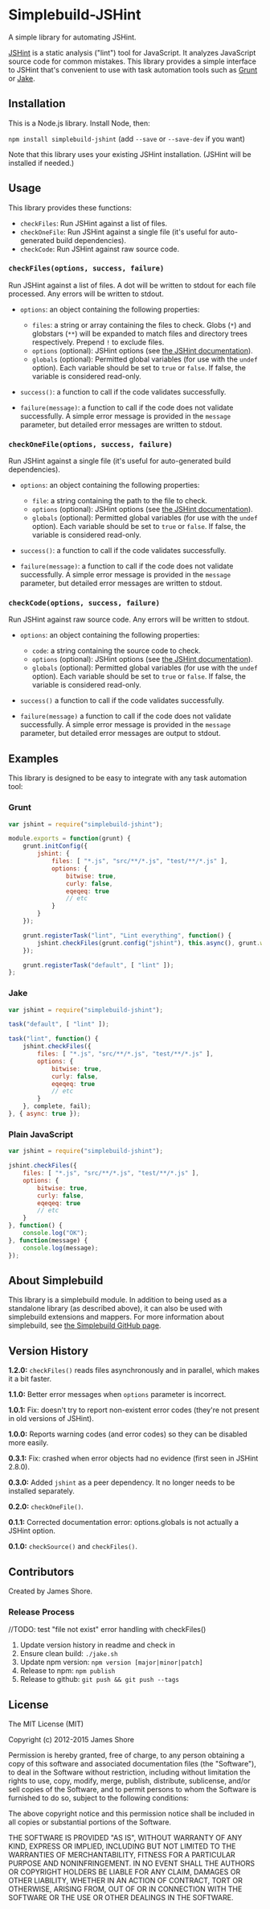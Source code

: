 # Simplebuild-JSHint

A simple library for automating JSHint.

[JSHint](http://www.jshint.com/) is a static analysis ("lint") tool for JavaScript. It analyzes JavaScript source code for common mistakes. This library provides a simple interface to JSHint that's convenient to use with task automation tools such as [Grunt](http://gruntjs.com/) or [Jake](https://github.com/mde/jake).


## Installation

This is a Node.js library. Install Node, then:

`npm install simplebuild-jshint` (add `--save` or `--save-dev` if you want)

Note that this library uses your existing JSHint installation. (JSHint will be installed if needed.)


## Usage

This library provides these functions:

* `checkFiles`: Run JSHint against a list of files.
* `checkOneFile`: Run JSHint against a single file (it's useful for auto-generated build dependencies).
* `checkCode`: Run JSHint against raw source code.

### `checkFiles(options, success, failure)`

Run JSHint against a list of files. A dot will be written to stdout for each file processed. Any errors will be written to stdout.

* `options`: an object containing the following properties:
    * `files`: a string or array containing the files to check. Globs (`*`) and globstars (`**`) will be expanded to match files and directory trees respectively. Prepend `!` to exclude files.
    * `options` (optional): JSHint options (see [the JSHint documentation](http://www.jshint.com/docs/options/)).
    * `globals` (optional): Permitted global variables (for use with the `undef` option). Each variable should be set to `true` or `false`. If false, the variable is considered read-only.

* `success()`: a function to call if the code validates successfully.

* `failure(message)`: a function to call if the code does not validate successfully. A simple error message is provided in the `message` parameter, but detailed error messages are written to stdout.

### `checkOneFile(options, success, failure)`

Run JSHint against a single file (it's useful for auto-generated build dependencies).

* `options`: an object containing the following properties:
    * `file`: a string containing the path to the file to check.
    * `options` (optional): JSHint options (see [the JSHint documentation](http://www.jshint.com/docs/options/)).
    * `globals` (optional): Permitted global variables (for use with the `undef` option). Each variable should be set to `true` or `false`. If false, the variable is considered read-only.

* `success()`: a function to call if the code validates successfully.

* `failure(message)`: a function to call if the code does not validate successfully. A simple error message is provided in the `message` parameter, but detailed error messages are written to stdout.

### `checkCode(options, success, failure)`

Run JSHint against raw source code. Any errors will be written to stdout.

* `options`: an object containing the following properties:
    * `code`: a string containing the source code to check.
    * `options` (optional): JSHint options (see [the JSHint documentation](http://www.jshint.com/docs/options/)).
    * `globals` (optional): Permitted global variables (for use with the `undef` option). Each variable should be set to `true` or `false`. If false, the variable is considered read-only.

* `success()` a function to call if the code validates successfully.

* `failure(message)` a function to call if the code does not validate successfully. A simple error message is provided in the `message` parameter, but detailed error messages are output to stdout.


## Examples

This library is designed to be easy to integrate with any task automation tool:

### Grunt

```javascript
var jshint = require("simplebuild-jshint");

module.exports = function(grunt) {
    grunt.initConfig({
        jshint: {
            files: [ "*.js", "src/**/*.js", "test/**/*.js" ],
            options: {
                bitwise: true,
                curly: false,
                eqeqeq: true
                // etc
            }
        }
    });

    grunt.registerTask("lint", "Lint everything", function() {
        jshint.checkFiles(grunt.config("jshint"), this.async(), grunt.warn);
    });

    grunt.registerTask("default", [ "lint" ]);
};
```

### Jake

```javascript
var jshint = require("simplebuild-jshint");

task("default", [ "lint" ]);

task("lint", function() {
    jshint.checkFiles({
        files: [ "*.js", "src/**/*.js", "test/**/*.js" ],
        options: {
            bitwise: true,
            curly: false,
            eqeqeq: true
            // etc
        }
    }, complete, fail);
}, { async: true });
```

### Plain JavaScript

```javascript
var jshint = require("simplebuild-jshint");

jshint.checkFiles({
    files: [ "*.js", "src/**/*.js", "test/**/*.js" ],
    options: {
        bitwise: true,
        curly: false,
        eqeqeq: true
        // etc
    }
}, function() {
    console.log("OK");
}, function(message) {
    console.log(message);
});
```

## About Simplebuild

This library is a simplebuild module. In addition to being used as a standalone library (as described above), it can also be used with simplebuild extensions and mappers. For more information about simplebuild, see [the Simplebuild GitHub page](https://github.com/jamesshore/simplebuild).


## Version History

__1.2.0:__ `checkFiles()` reads files asynchronously and in parallel, which makes it a bit faster.

__1.1.0:__ Better error messages when `options` parameter is incorrect.  

__1.0.1:__ Fix: doesn't try to report non-existent error codes (they're not present in old versions of JSHint).

__1.0.0:__ Reports warning codes (and error codes) so they can be disabled more easily.

__0.3.1:__ Fix: crashed when error objects had no evidence (first seen in JSHint 2.8.0).

__0.3.0:__ Added `jshint` as a peer dependency. It no longer needs to be installed separately.

__0.2.0:__ `checkOneFile()`.

__0.1.1:__ Corrected documentation error: options.globals is not actually a JSHint option.

__0.1.0:__ `checkSource()` and `checkFiles()`.


## Contributors

Created by James Shore.

### Release Process

//TODO: test "file not exist" error handling with checkFiles() 

1. Update version history in readme and check in
2. Ensure clean build: `./jake.sh`
3. Update npm version: `npm version [major|minor|patch]`
4. Release to npm: `npm publish`
5. Release to github: `git push && git push --tags`


## License

The MIT License (MIT)

Copyright (c) 2012-2015 James Shore

Permission is hereby granted, free of charge, to any person obtaining a copy
of this software and associated documentation files (the "Software"), to deal
in the Software without restriction, including without limitation the rights
to use, copy, modify, merge, publish, distribute, sublicense, and/or sell
copies of the Software, and to permit persons to whom the Software is
furnished to do so, subject to the following conditions:

The above copyright notice and this permission notice shall be included in
all copies or substantial portions of the Software.

THE SOFTWARE IS PROVIDED "AS IS", WITHOUT WARRANTY OF ANY KIND, EXPRESS OR
IMPLIED, INCLUDING BUT NOT LIMITED TO THE WARRANTIES OF MERCHANTABILITY,
FITNESS FOR A PARTICULAR PURPOSE AND NONINFRINGEMENT. IN NO EVENT SHALL THE
AUTHORS OR COPYRIGHT HOLDERS BE LIABLE FOR ANY CLAIM, DAMAGES OR OTHER
LIABILITY, WHETHER IN AN ACTION OF CONTRACT, TORT OR OTHERWISE, ARISING FROM,
OUT OF OR IN CONNECTION WITH THE SOFTWARE OR THE USE OR OTHER DEALINGS IN
THE SOFTWARE.

